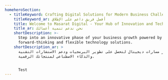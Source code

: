 ```yaml
---
homeheroSection:
  - titleKeyword: Crafting Digital Solutions for Modern Business Challenges
    titleKeyword_ar: أفضل فريق داعم على الإطلاق
    title: Welcome to Masarat Digital - Your Hub of Innovation and Technology
    title_ar: نحن ندعم تنمية أعمالك
    shortDescription: >-
      Step into an innovative phase of your business growth powered by our
      forward-thinking and flexible technology solutions.
    shortDescription_ar: >
      اختر مسارات ديجيتال لتحصل على تطوير البرمجيات ودعم الاستشارات التقنية
      والذكاء الاصطناعي لمنتجاتك الرقمية. 


      Test
---
```


